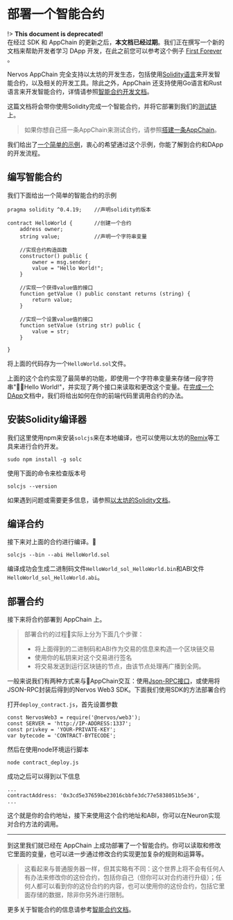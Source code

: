 # 部署一个智能合约

!> **This document is deprecated!**  
在经过 SDK 和 AppChain 的更新之后，**本文档已经过期**。我们正在撰写一个新的文档来帮助开发者学习 DApp 开发，在此之前您可以参考这个例子 [First Forever](https://github.com/cryptape/dapp-demos/tree/develop/first-forever) 。

Nervos AppChain 完全支持以太坊的开发生态，包括使用[Solidity语言](http://solidity.readthedocs.io/en/latest/)来开发智能合约，以及相关的开发工具。除此之外，AppChain 还支持使用Go语言和Rust语言来开发智能合约，详情请参照[智能合约开发文档](smart-contract/intro.md)。

这篇文档将会带你使用Solidity完成一个智能合约，并将它部署到我们的[测试链](quick-start/deploy-appchain.md#测试链)上。

> 如果你想自己搭一条AppChain来测试合约，请参照[搭建一条AppChain](https://docs.nervos.org/Nervos-AppChain-Docs/#/quick-start/deploy-appchain)。

我们给出了[一个简单的示例](https://github.com/cryptape/Nervos-AppChain-Docs/tree/master/examples/appchain-example)，衷心的希望通过这个示例，你能了解到合约和DApp的开发流程。

## 编写智能合约
我们下面给出一个简单的智能合约的示例
```
pragma solidity ^0.4.19;    //声明solidity的版本

contract HelloWorld {       //创建一个合约
    address owner;
    string value;           //声明一个字符串变量
    
    //实现合约构造函数
    constructor() public {
        owner = msg.sender;
        value = "Hello World!";
    }

    //实现一个获得value值的接口
    function getValue () public constant returns (string) {
        return value;
    }

    //实现一个设置value值的接口
    function setValue (string str) public {
        value = str;
    }

}
```
将上面的代码存为一个`HelloWorld.sol`文件。

上面的这个合约实现了最简单的功能，即使用一个字符串变量来存储一段字符串"Hello World!"，并实现了两个接口来读取和更改这个变量。在[完成一个DApp](https://docs.nervos.org/Nervos-AppChain-Docs/#/quick-start/build-dapp)文档中，我们将给出如何在你的前端代码里调用合约的办法。

## 安装Solidity编译器
我们这里使用npm来安装`solcjs`来在本地编译，也可以使用以太坊的[Remix](https://remix.ethereum.org/)等工具来进行合约开发。
```
sudo npm install -g solc
```

使用下面的命令来检查版本号
```
solcjs --version
```

如果遇到问题或需要更多信息，请参照[以太坊的Solidity文档](https://solidity.readthedocs.io/en/v0.4.24/installing-solidity.html)。

## 编译合约
接下来对上面的合约进行编译。
```
solcjs --bin --abi HelloWorld.sol
```
编译成功会生成二进制码文件`HelloWorld_sol_HelloWorld.bin`和ABI文件`HelloWorld_sol_HelloWorld.abi`。

## 部署合约
接下来将合约部署到 AppChain 上。

> 部署合约的过程实际上分为下面几个步骤：
> * 将上面得到的二进制码和ABI作为交易的信息来构造一个区块链交易
> * 使用你的私钥来对这个交易进行签名
> * 将交易发送到运行区块链的节点，由该节点处理再广播到全网。  

一般来说我们有两种方式来与AppChain交互：使用[Json-RPC接口](https://docs.nervos.org/cita/#/rpc_guide/rpc)，或使用将JSON-RPC封装后得到的Nervos Web3 SDK。下面我们使用SDK的方法部署合约

打开`deploy_contract.js`，首先设置参数
```
const NervosWeb3 = require('@nervos/web3');
const SERVER = 'http://IP-ADDRESS:1337';
const privkey = 'YOUR-PRIVATE-KEY';
var bytecode = 'CONTRACT-BYTECODE';
```
然后在使用node环境运行脚本
```
node contract_deploy.js
```
成功之后可以得到以下信息
```
...
contractAddress: '0x3cd5e37659be23016cbbfe3dc77e5838051b5e36',
...
```
这个就是你的合约地址，接下来使用这个合约地址和ABI，你可以在Neuron实现对合约方法的调用。

---

到这里我们就已经在 AppChain 上成功部署了一个智能合约。你可以读取和修改它里面的变量，也可以进一步通过修改合约实现更加复杂的规则和运算等。  
> 这看起来与普通服务器一样，但其实略有不同：这个世界上将不会有任何人有办法来修改你的这份合约，包括你自己（但你可以对合约进行升级）；任何人都可以看到你的这份合约的内容，也可以使用你的这份合约，包括它里面存储的数据，除非你另外进行限制。

更多关于智能合约的信息请参考[智能合约文档](smart-contract/intro.md)。
